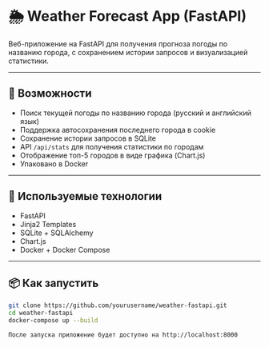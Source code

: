 # 🌦️ Weather Forecast App (FastAPI)

Веб-приложение на FastAPI для получения прогноза погоды по названию города, с сохранением истории запросов и визуализацией статистики.

---

## 🚀 Возможности

- Поиск текущей погоды по названию города (русский и английский язык)
- Поддержка автосохранения последнего города в cookie
- Сохранение истории запросов в SQLite
- API `/api/stats` для получения статистики по городам
- Отображение топ-5 городов в виде графика (Chart.js)
- Упаковано в Docker

---

## 🧰 Используемые технологии

- FastAPI
- Jinja2 Templates
- SQLite + SQLAlchemy
- Chart.js
- Docker + Docker Compose

---

## 📦 Как запустить

```bash
git clone https://github.com/yourusername/weather-fastapi.git
cd weather-fastapi
docker-compose up --build

После запуска приложение будет доступно на http://localhost:8000